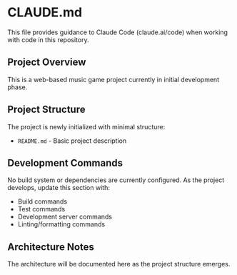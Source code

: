 # CLAUDE.md

This file provides guidance to Claude Code (claude.ai/code) when working with code in this repository.

## Project Overview

This is a web-based music game project currently in initial development phase.

## Project Structure

The project is newly initialized with minimal structure:
- `README.md` - Basic project description

## Development Commands

No build system or dependencies are currently configured. As the project develops, update this section with:
- Build commands
- Test commands
- Development server commands
- Linting/formatting commands

## Architecture Notes

The architecture will be documented here as the project structure emerges.